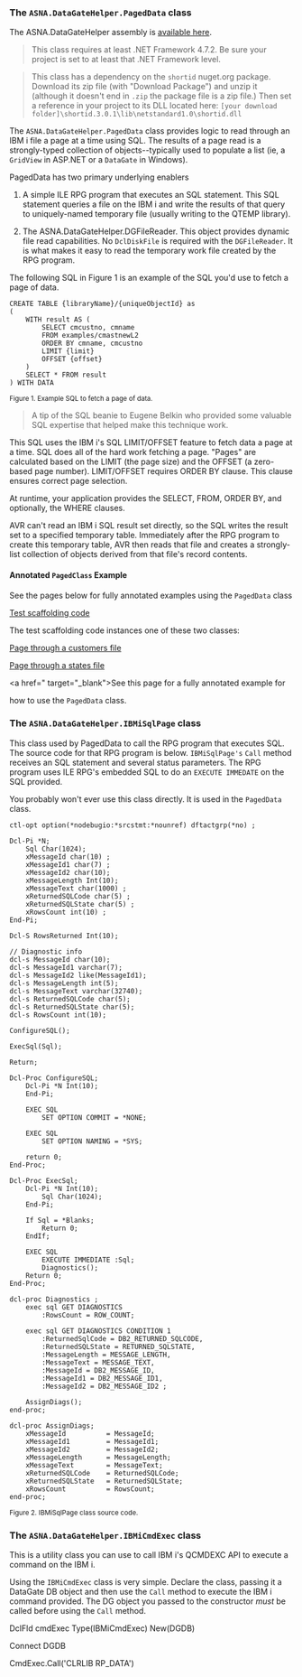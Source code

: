 
### The `ASNA.DataGateHelper.PagedData` class 

The ASNA.DataGateHelper assembly is [available here](https://github.com/ASNA/ASNA.DataGateHelper). 

> This class requires at least .NET Framework 4.7.2. Be sure your project is set to at least that .NET Framework level.

> This class has a dependency on the `shortid` nuget.org package. Download its zip file (with "Download Package") and unzip it (although it doesn't end in `.zip` the package file is a zip file.) Then set a reference in your project to its DLL located here:
> `[your download folder]\shortid.3.0.1\lib\netstandard1.0\shortid.dll`


The `ASNA.DataGateHelper.PagedData` class provides logic to read through an IBM i file a page at a time using SQL. The results of a page read is a strongly-typed collection of objects--typically used to populate a list (ie, a `GridView` in ASP.NET or a `DataGate` in Windows). 

PagedData has two primary underlying enablers

1. A simple ILE RPG program that executes an SQL statement. This SQL statement queries a file on the IBM i and write the results of that query to uniquely-named temporary file (usually writing to the QTEMP library).

2. The ASNA.DataGateHelper.DGFileReader. This object provides dynamic file read capabilities. No `DclDiskFile` is required with the `DGFileReader`. It is what makes it easy to read the temporary work file created by the RPG program.

The following SQL in Figure 1 is an example of the SQL you'd use to fetch a page of data.

```
CREATE TABLE {libraryName}/{uniqueObjectId} as 
(
    WITH result AS ( 
        SELECT cmcustno, cmname 
        FROM examples/cmastnewL2 
        ORDER BY cmname, cmcustno 
        LIMIT {limit} 
        OFFSET {offset} 
    ) 
    SELECT * FROM result 
) WITH DATA
```

<small>Figure 1. Example SQL to fetch a page of data.</small>

> A tip of the SQL beanie to Eugene Belkin who provided some valuable SQL expertise that helped make this technique work.  

This SQL uses the IBM i's SQL LIMIT/OFFSET feature to fetch data a page at a time. SQL does all of the hard work fetching a page. "Pages" are calculated based on the LIMIT (the page size) and the OFFSET (a zero-based page number). LIMIT/OFFSET requires ORDER BY clause. This clause ensures correct page selection. 

At runtime, your application provides the SELECT, FROM, ORDER BY, and optionally, the WHERE clauses.

AVR can't read an IBM i SQL result set directly, so the SQL writes the result set to a specified temporary table. Immediately after the RPG program to create this temporary table, AVR then reads that file and creates a strongly-list collection of objects derived from that file's record contents. 

#### Annotated `PagedClass` Example

See the pages below for fully annotated examples using the `PagedData` class


[Test scaffolding code](https://asna.github.io/paged-data-class-example/PagedDataClassExample.vr.html)

The test scaffolding code instances one of these two classes: 

[Page through a customers file](https://asna.github.io/paged-data-class-example/PageCustomers.vr.html)

[Page through a states file](https://asna.github.io/paged-data-class-example/PageStates.vr.html)

<a href=" target="_blank">See this page</a> for a fully annotated example for 

how to use the `PagedData` class.




### The `ASNA.DataGateHelper.IBMiSqlPage` class 

This class used by PagedData to call the RPG program that executes SQL. The source code for that RPG program is below. `IBMiSqlPage's` `Call` method receives an SQL statement and several status parameters. The RPG program uses ILE RPG's embedded SQL to do an `EXECUTE IMMEDATE` on the SQL provided. 

You probably won't ever use this class directly. It is used in the `PagedData` class.

```
ctl-opt option(*nodebugio:*srcstmt:*nounref) dftactgrp(*no) ;

Dcl-Pi *N;
    Sql Char(1024);
    xMessageId char(10) ;
    xMessageId1 char(7) ;
    xMessageId2 char(10);
    xMessageLength Int(10);
    xMessageText char(1000) ;
    xReturnedSQLCode char(5) ;
    xReturnedSQLState char(5) ;
    xRowsCount int(10) ;
End-Pi;

Dcl-S RowsReturned Int(10);

// Diagnostic info
dcl-s MessageId char(10);
dcl-s MessageId1 varchar(7);
dcl-s MessageId2 like(MessageId1);
dcl-s MessageLength int(5);
dcl-s MessageText varchar(32740);
dcl-s ReturnedSQLCode char(5);
dcl-s ReturnedSQLState char(5);
dcl-s RowsCount int(10);

ConfigureSQL();

ExecSql(Sql);

Return;

Dcl-Proc ConfigureSQL;
    Dcl-Pi *N Int(10);
    End-Pi;

    EXEC SQL
        SET OPTION COMMIT = *NONE;

    EXEC SQL
        SET OPTION NAMING = *SYS;

    return 0;
End-Proc;

Dcl-Proc ExecSql;
    Dcl-Pi *N Int(10);
        Sql Char(1024);
    End-Pi;

    If Sql = *Blanks;
        Return 0;
    EndIf;

    EXEC SQL
        EXECUTE IMMEDIATE :Sql;
        Diagnostics();
    Return 0;
End-Proc;

dcl-proc Diagnostics ;
    exec sql GET DIAGNOSTICS
        :RowsCount = ROW_COUNT;

    exec sql GET DIAGNOSTICS CONDITION 1
        :ReturnedSqlCode = DB2_RETURNED_SQLCODE,
        :ReturnedSQLState = RETURNED_SQLSTATE,
        :MessageLength = MESSAGE_LENGTH,
        :MessageText = MESSAGE_TEXT,
        :MessageId = DB2_MESSAGE_ID,
        :MessageId1 = DB2_MESSAGE_ID1,
        :MessageId2 = DB2_MESSAGE_ID2 ;

    AssignDiags();
end-proc;

dcl-proc AssignDiags;
    xMessageId          = MessageId;
    xMessageId1         = MessageId1;
    xMessageId2         = MessageId2;
    xMessageLength      = MessageLength;
    xMessageText        = MessageText;
    xReturnedSQLCode    = ReturnedSQLCode;
    xReturnedSQLState   = ReturnedSQLState;
    xRowsCount          = RowsCount;
end-proc;
```
<small>Figure 2. IBMiSqlPage class source code.</small>

### The `ASNA.DataGateHelper.IBMiCmdExec` class 

This is a utility class you can use to call IBM i's QCMDEXC API to execute a command on the IBM i. 

Using the `IBMiCmdExec` class is very simple. Declare the class, passing it a DataGate DB object and then use the `Call` method to execute the IBM i command provided. The DG object you passed to the constructor _must_ be called before using the `Call` method.

DclFld cmdExec Type(IBMiCmdExec) New(DGDB) 

Connect DGDB 

CmdExec.Call('CLRLIB RP_DATA') 


